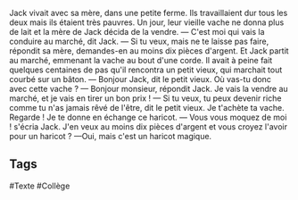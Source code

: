 Jack vivait avec sa mère, dans une petite ferme. Ils travaillaient dur tous  les  deux  mais  ils  étaient  très pauvres. Un jour, leur vieille vache ne donna plus de lait et la mère de Jack décida de la vendre.
— C'est moi qui vais la conduire au marché, dit Jack.
— Si tu veux, mais ne te laisse pas faire, répondit sa mère, demandes-en au moins dix pièces d'argent.
Et Jack partit au marché, emmenant la vache au bout d'une corde. Il avait à peine fait quelques centaines de pas qu'il rencontra un petit vieux, qui marchait tout courbé sur un bâton.
— Bonjour Jack, dit le petit vieux. Où vas-tu donc avec cette vache ?
— Bonjour monsieur, répondit Jack. Je vais la vendre au marché, et je vais en tirer un bon prix !
— Si tu veux, tu peux devenir riche comme tu n'as jamais rêvé de l'être, dit le petit vieux. Je t'achète ta vache. Regarde ! Je te donne en échange ce haricot.
— Vous vous moquez de moi ! s'écria Jack. J'en veux au moins dix pièces d'argent et vous croyez l'avoir pour un haricot ?​
—​Oui, mais c'est un haricot magique.

## Tags

#Texte #Collège 
